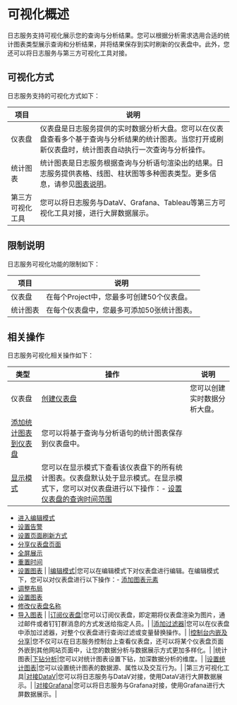 # 可视化概述

日志服务支持可视化展示您的查询与分析结果。您可以根据分析需求选用合适的统计图表类型展示查询和分析结果，并将结果保存到实时刷新的仪表盘中。此外，您还可以将日志服务与第三方可视化工具对接。

## 可视化方式

日志服务支持的可视化方式如下：

|项目|说明|
|--|--|
|仪表盘|仪表盘是日志服务提供的实时数据分析大盘。您可以在仪表盘查看多个基于查询与分析结果的统计图表。当您打开或刷新仪表盘时，统计图表自动执行一次查询与分析操作。|
|统计图表|统计图表是日志服务根据查询与分析语句渲染出的结果。日志服务提供表格、线图、柱状图等多种图表类型。更多信息，请参见[图表说明](/intl.zh-CN/可视化/统计图表/图表说明.md)。|
|第三方可视化工具|您可以将日志服务与DataV、Grafana、Tableau等第三方可视化工具对接，进行大屏数据展示。|

## 限制说明

日志服务可视化功能的限制如下：

|项目|说明|
|--|--|
|仪表盘|在每个Project中，您最多可创建50个仪表盘。|
|统计图表|在每个仪表盘中，您最多可添加50张统计图表。|

## 相关操作

日志服务可视化相关操作如下：

|类型|操作|说明|
|--|--|--|
|仪表盘|[创建仪表盘](/intl.zh-CN/可视化/仪表盘/创建仪表盘.md)|您可以创建实时数据分析大盘。|
|[添加统计图表到仪表盘](/intl.zh-CN/可视化/仪表盘/添加统计图表到仪表盘.md)|您可以将基于查询与分析语句的统计图表保存到仪表盘中。|
|[显示模式](/intl.zh-CN/可视化/仪表盘/显示模式.md)|您可以在显示模式下查看该仪表盘下的所有统计图表。仪表盘默认处于显示模式。在显示模式下，您可以对仪表盘进行以下操作：-   [设置仪表盘的查询时间范围](/intl.zh-CN/可视化/仪表盘/显示模式.md)
-   [进入编辑模式](/intl.zh-CN/可视化/仪表盘/显示模式.mdsection_ogy_1pk_kgb)
-   [设置告警](/intl.zh-CN/可视化/仪表盘/显示模式.md)
-   [设置页面刷新方式](/intl.zh-CN/可视化/仪表盘/显示模式.md)
-   [分享仪表盘页面](/intl.zh-CN/可视化/仪表盘/显示模式.md)
-   [全屏展示](/intl.zh-CN/可视化/仪表盘/显示模式.md)
-   [重置时间](/intl.zh-CN/可视化/仪表盘/显示模式.mdsection_fjc_xrk_kgb)
-   [设置图表](/intl.zh-CN/可视化/仪表盘/显示模式.mdsection_wwk_b5k_kgb) |
|[编辑模式](/intl.zh-CN/可视化/仪表盘/编辑模式.md)|您可以在编辑模式下对仪表盘进行编辑。在编辑模式下，您可以对仪表盘进行以下操作：-   [添加图表元素](/intl.zh-CN/可视化/仪表盘/编辑模式.md)
-   [调整布局](/intl.zh-CN/可视化/仪表盘/编辑模式.md)
-   [设置图表](/intl.zh-CN/可视化/仪表盘/编辑模式.md)
-   [修改仪表盘名称](/intl.zh-CN/可视化/仪表盘/编辑模式.mdsection_z3w_32u_n2v)
-   [导入图表](/intl.zh-CN/可视化/仪表盘/编辑模式.mdsection_evf_ffk_q50) |
|[订阅仪表盘](/intl.zh-CN/可视化/仪表盘/订阅仪表盘.md)|您可以订阅仪表盘，即定期将仪表盘渲染为图片，通过邮件或者钉钉群消息的方式发送给指定人员。|
|[添加过滤器](/intl.zh-CN/可视化/仪表盘/添加过滤器.md)|您可以在仪表盘中添加过滤器，对整个仪表盘进行查询过滤或变量替换操作。|
|[控制台内嵌及分享](/intl.zh-CN/开发指南/可视化开发/控制台内嵌及分享.md)|您不仅可以在日志服务控制台上查看仪表盘，还可以将某个仪表盘页面外嵌到其他网站页面中，让您的数据分析与数据展示方式更加多样化。|
|统计图表|[下钻分析](/intl.zh-CN/可视化/仪表盘/下钻分析.md)|您可以对统计图表设置下钻，加深数据分析的维度。|
|[设置统计图表](/intl.zh-CN/可视化/统计图表/图表说明.md)|您可以设置统计图表的数据源、属性以及交互行为。|
|第三方可视化工具|[对接DataV](/intl.zh-CN/开发指南/可视化开发/对接DataV.md)|您可以将日志服务与DataV对接，使用DataV进行大屏数据展示。|
|[对接Grafana](/intl.zh-CN/开发指南/可视化开发/对接Grafana.md)|您可以将日志服务与Grafana对接，使用Grafana进行大屏数据展示。|

